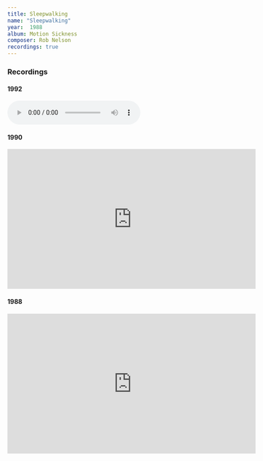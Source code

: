 ```yaml
---
title: Sleepwalking
name: "Sleepwalking"
year:  1988
album: Motion Sickness
composer: Rob Nelson
recordings: true
---
```


<h3>Recordings</h3>

<h4>1992</h4>

<audio controls>
  <source src="http://walterklang.com/mp3/1991-08-25/Sleepwalking/Sleepwalking.mp3" type="audio/mpeg">
  <a href="http://walterklang.com/mp3/1991-08-25/Sleepwalking/Sleepwalking.mp3">Sleepwalking.mp3</a>
</audio>

<h4>1990</h4>
<iframe width="560" height="315" src="https://www.youtube.com/embed/PEeJnjqlrdc" frameborder="0" allow="accelerometer; autoplay; encrypted-media; gyroscope; picture-in-picture" allowfullscreen></iframe>

<h4>1988</h4>
<iframe width="560" height="315" src="https://www.youtube.com/embed/3hKRuSjjrsA" frameborder="0" allow="accelerometer; autoplay; encrypted-media; gyroscope; picture-in-picture" allowfullscreen></iframe>

